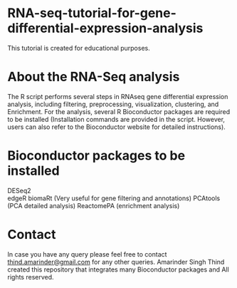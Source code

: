 # RNA-seq-tutorial-for-gene-differential-expression-analysis
This tutorial is created for educational purposes. 

# About the RNA-Seq analysis
The R script performs several steps in RNAseq gene differential expression analysis, including filtering, preprocessing, visualization, clustering, and Enrichment. For the analysis, several R Bioconductor packages are required to be installed (Installation commands are provided in the script. However, users can also refer to the Bioconductor website for detailed instructions). 

# Bioconductor packages to be installed
 DESeq2  
 edgeR
 biomaRt (Very useful for gene filtering and annotations)
 PCAtools (PCA detailed analysis)
 ReactomePA (enrichment analysis)

# Contact
In case you have any query please feel free to contact thind.amarinder@gmail.com for any other queries.
Amarinder Singh Thind created this repository that integrates many Bioconductor packages and All rights reserved.
